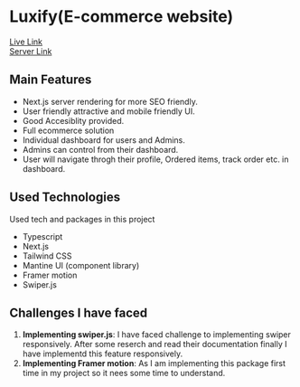 # Luxify(E-commerce website)

[Live Link](https://e-commerce-luxify.vercel.app/) <br/> [Server Link](https://github.com/Neamul01/luxify-server)

## Main Features

- Next.js server rendering for more SEO friendly.
- User friendly attractive and mobile friendly UI.
- Good Accesiblity provided.
- Full ecommerce solution
- Individual dashboard for users and Admins.
- Admins can control from their dashboard.
- User will navigate throgh their profile, Ordered items, track order etc. in dashboard.

## Used Technologies

Used tech and packages in this project

- Typescript
- Next.js
- Tailwind CSS
- Mantine UI (component library)
- Framer motion
- Swiper.js

## Challenges I have faced

1. **Implementing swiper.js**: I have faced challenge to implementing swiper responsively. After some reserch and read their documentation finally I have implementd this feature responsively.
2. **Implementing Framer motion**: As I am implementing this package first time in my project so it nees some time to understand.
